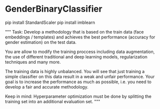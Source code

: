 # GenderBinaryClassifier

pip install StandardScaler
pip install imblearn

"""
Task: Develop a methodology that is based on the train data (face embeddings /
templates) and achieves the best performance (accuracy for gender estimation)
on the test data.

You are allow to modify the training proccess including data augmentation, 
the use of different traditional and deep learning models, regularization
techniques and many more.

The training data is highly unbalanced. You will see that just training a 
simple classifier on this data result in a weak and unfair performance.
Your goal is to increase the performance as much as possible, i.e. you
need to develop a fair and accurate methodology.

Keep in mind: Hyperparameter optimization must be done by splitting the 
training set into an additional evaluation set.
"""
